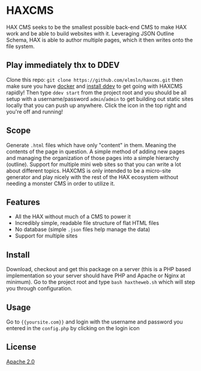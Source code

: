# HAXCMS
HAX CMS seeks to be the smallest possible back-end CMS to make HAX work and be able to build websites with it. Leveraging JSON Outline Schema, HAX is able to author multiple pages, which it then writes onto the file system.

## Play immediately thx to DDEV
Clone this repo: `git clone https://github.com/elmsln/haxcms.git` then make sure you have [docker](https://store.docker.com/search?type=edition&offering=community) and [install ddev](https://ddev.readthedocs.io/en/latest/#installation) to get going with HAXCMS rapidly! Then type `ddev start` from the project root and you should be all setup with a username/password `admin`/`admin` to get building out static sites locally that you can push up anywhere. Click the icon in the top right and you're off and running!

## Scope
Generate `.html` files which have only "content" in them. Meaning the contents of the page in question. A simple method of adding new pages and managing the organization of those pages into a simple hierarchy (outline). Support for multiple mini web sites so that you can write a lot about different topics. HAXCMS is only intended to be a micro-site generator and play nicely with the rest of the HAX ecosystem without needing a monster CMS in order to utilize it.

## Features
- All the HAX without much of a CMS to power it
- Incredibly simple, readable file structure of flat HTML files
- No database (simple `.json` files help manage the data)
- Support for multiple sites

## Install
Download, checkout and get this package on a server (this is a PHP based implementation so your server should have PHP and Apache or Nginx at minimum). Go to the project root and type `bash haxtheweb.sh` which will step you through configuration.

## Usage
Go to `{{yoursite.com}}` and login with the username and password you entered in the `config.php` by clicking on the login icon

## License
[Apache 2.0](LICENSE.md)
